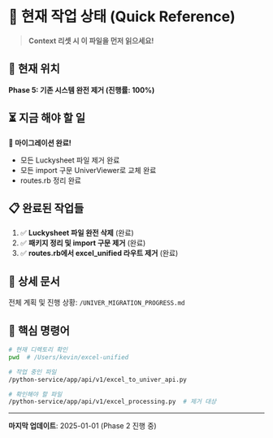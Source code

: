 # 🎯 현재 작업 상태 (Quick Reference)

> **Context 리셋 시 이 파일을 먼저 읽으세요!**

## 📍 현재 위치
**Phase 5: 기존 시스템 완전 제거 (진행률: 100%)**

## ⏳ 지금 해야 할 일
**🎉 마이그레이션 완료!**
- 모든 Luckysheet 파일 제거 완료
- 모든 import 구문 UniverViewer로 교체 완료
- routes.rb 정리 완료

## 📋 완료된 작업들
1. ✅ **Luckysheet 파일 완전 삭제** (완료)
2. ✅ **패키지 정리 및 import 구문 제거** (완료)  
3. ✅ **routes.rb에서 excel_unified 라우트 제거** (완료)

## 📄 상세 문서
전체 계획 및 진행 상황: `/UNIVER_MIGRATION_PROGRESS.md`

## 🔧 핵심 명령어
```bash
# 현재 디렉토리 확인
pwd  # /Users/kevin/excel-unified

# 작업 중인 파일
/python-service/app/api/v1/excel_to_univer_api.py

# 확인해야 할 파일
/python-service/app/api/v1/excel_processing.py  # 제거 대상
```

---
**마지막 업데이트**: 2025-01-01 (Phase 2 진행 중)